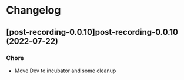 # Changelog



## [post-recording-0.0.10]post-recording-0.0.10 (2022-07-22)

### Chore

- Move Dev to incubator and some cleanup
  
  